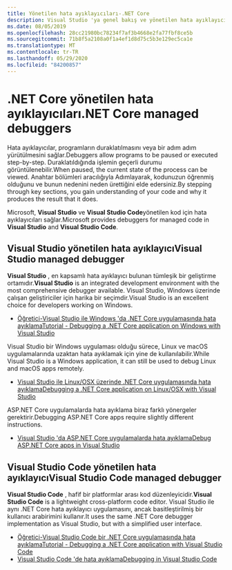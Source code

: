 ```yaml
---
title: Yönetilen hata ayıklayıcıları-.NET Core
description: Visual Studio 'ya genel bakış ve yönetilen hata ayıklayıcıları Visual Studio Code.
ms.date: 08/05/2019
ms.openlocfilehash: 28cc21980bc78234f7af3b4668e2fa77fbf8ce5b
ms.sourcegitcommit: 71b8f5a2108a0f1a4ef1d8d75c5b3e129ec5ca1e
ms.translationtype: MT
ms.contentlocale: tr-TR
ms.lasthandoff: 05/29/2020
ms.locfileid: "84200857"
---
```

# <a name="net-core-managed-debuggers"></a><span data-ttu-id="d77bd-103">.NET Core yönetilen hata ayıklayıcıları</span><span class="sxs-lookup"><span data-stu-id="d77bd-103">.NET Core managed debuggers</span></span>

<span data-ttu-id="d77bd-104">Hata ayıklayıcılar, programların duraklatılmasını veya bir adım adım yürütülmesini sağlar.</span><span class="sxs-lookup"><span data-stu-id="d77bd-104">Debuggers allow programs to be paused or executed step-by-step.</span></span> <span data-ttu-id="d77bd-105">Duraklatıldığında işlemin geçerli durumu görüntülenebilir.</span><span class="sxs-lookup"><span data-stu-id="d77bd-105">When paused, the current state of the process can be viewed.</span></span> <span data-ttu-id="d77bd-106">Anahtar bölümleri aracılığıyla Adımlayarak, kodunuzun öğrenmiş olduğunu ve bunun nedenini neden ürettiğini elde edersiniz.</span><span class="sxs-lookup"><span data-stu-id="d77bd-106">By stepping through key sections, you gain understanding of your code and why it produces the result that it does.</span></span>

<span data-ttu-id="d77bd-107">Microsoft, **Visual Studio** ve **Visual Studio Code**yönetilen kod için hata ayıklayıcıları sağlar.</span><span class="sxs-lookup"><span data-stu-id="d77bd-107">Microsoft provides debuggers for managed code in **Visual Studio** and **Visual Studio Code**.</span></span>

## <a name="visual-studio-managed-debugger"></a><span data-ttu-id="d77bd-108">Visual Studio yönetilen hata ayıklayıcı</span><span class="sxs-lookup"><span data-stu-id="d77bd-108">Visual Studio managed debugger</span></span>

<span data-ttu-id="d77bd-109">**Visual Studio** , en kapsamlı hata ayıklayıcı bulunan tümleşik bir geliştirme ortamıdır.</span><span class="sxs-lookup"><span data-stu-id="d77bd-109">**Visual Studio** is an integrated development environment with the most comprehensive debugger available.</span></span> <span data-ttu-id="d77bd-110">Visual Studio, Windows üzerinde çalışan geliştiriciler için harika bir seçimdir.</span><span class="sxs-lookup"><span data-stu-id="d77bd-110">Visual Studio is an excellent choice for developers working on Windows.</span></span>

- [<span data-ttu-id="d77bd-111">Öğretici-Visual Studio ile Windows 'da .NET Core uygulamasında hata ayıklama</span><span class="sxs-lookup"><span data-stu-id="d77bd-111">Tutorial - Debugging a .NET Core application on Windows with Visual Studio</span></span>](../tutorials/debugging-with-visual-studio.md)

<span data-ttu-id="d77bd-112">Visual Studio bir Windows uygulaması olduğu sürece, Linux ve macOS uygulamalarında uzaktan hata ayıklamak için yine de kullanılabilir.</span><span class="sxs-lookup"><span data-stu-id="d77bd-112">While Visual Studio is a Windows application, it can still be used to debug Linux and macOS apps remotely.</span></span>

- [<span data-ttu-id="d77bd-113">Visual Studio ile Linux/OSX üzerinde .NET Core uygulamasında hata ayıklama</span><span class="sxs-lookup"><span data-stu-id="d77bd-113">Debugging a .NET Core application on Linux/OSX with Visual Studio</span></span>](https://github.com/Microsoft/MIEngine/wiki/Offroad-Debugging-of-.NET-Core-on-Linux---OSX-from-Visual-Studio)

 <span data-ttu-id="d77bd-114">ASP.NET Core uygulamalarda hata ayıklama biraz farklı yönergeler gerektirir.</span><span class="sxs-lookup"><span data-stu-id="d77bd-114">Debugging ASP.NET Core apps require slightly different instructions.</span></span>

- [<span data-ttu-id="d77bd-115">Visual Studio 'da ASP.NET Core uygulamalarda hata ayıklama</span><span class="sxs-lookup"><span data-stu-id="d77bd-115">Debug ASP.NET Core apps in Visual Studio</span></span>](/visualstudio/debugger/how-to-enable-debugging-for-aspnet-applications#debug-aspnet-core-apps)

## <a name="visual-studio-code-managed-debugger"></a><span data-ttu-id="d77bd-116">Visual Studio Code yönetilen hata ayıklayıcı</span><span class="sxs-lookup"><span data-stu-id="d77bd-116">Visual Studio Code managed debugger</span></span>

<span data-ttu-id="d77bd-117">**Visual Studio Code** , hafif bir platformlar arası kod düzenleyicidir.</span><span class="sxs-lookup"><span data-stu-id="d77bd-117">**Visual Studio Code** is a lightweight cross-platform code editor.</span></span> <span data-ttu-id="d77bd-118">Visual Studio ile aynı .NET Core hata ayıklayıcı uygulamasını, ancak basitleştirilmiş bir kullanıcı arabirimini kullanır.</span><span class="sxs-lookup"><span data-stu-id="d77bd-118">It uses the same .NET Core debugger implementation as Visual Studio, but with a simplified user interface.</span></span>

- [<span data-ttu-id="d77bd-119">Öğretici-Visual Studio Code bir .NET Core uygulamasında hata ayıklama</span><span class="sxs-lookup"><span data-stu-id="d77bd-119">Tutorial - Debugging a .NET Core application with Visual Studio Code</span></span>](../tutorials/debugging-with-visual-studio-code.md)
- [<span data-ttu-id="d77bd-120">Visual Studio Code 'de hata ayıklama</span><span class="sxs-lookup"><span data-stu-id="d77bd-120">Debugging in Visual Studio Code</span></span>](https://code.visualstudio.com/docs/editor/debugging)
